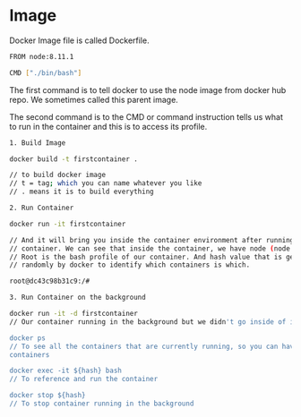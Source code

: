# Image

Docker Image file is called Dockerfile.

```bash
FROM node:8.11.1

CMD ["./bin/bash"]
```

The first command is to tell docker to use the node image from docker hub repo. We sometimes called this parent image.

The second command is to the CMD or command instruction tells us what to run in the container and this is to access its profile.

```bash
1. Build Image

docker build -t firstcontainer .

// to build docker image
// t = tag; which you can name whatever you like
// . means it is to build everything
```

```bash
2. Run Container

docker run -it firstcontainer

// And it will bring you inside the container environment after running the 
// container. We can see that inside the container, we have node (node -v).
// Root is the bash profile of our container. And hash value that is generated 
// randomly by docker to identify which containers is which.

root@dc43c98b31c9:/#
```

```bash
3. Run Container on the background

docker run -it -d firstcontainer
// Our container running in the background but we didn't go inside of it.

docker ps
// To see all the containers that are currently running, so you can have multiple 
containers

docker exec -it ${hash} bash
// To reference and run the container

docker stop ${hash}
// To stop container running in the background

```

